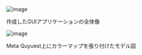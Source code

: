 ![image](https://github.com/user-attachments/assets/3318915e-10b1-4d6f-9e3a-1e9cd0687b28)

作成したGUIアプリケーションの全体像

![image](https://github.com/user-attachments/assets/bab74d07-a6be-4604-8de2-df3bd6245ed3)

Meta Quyuest上にカラーマップを張り付けたモデル図
